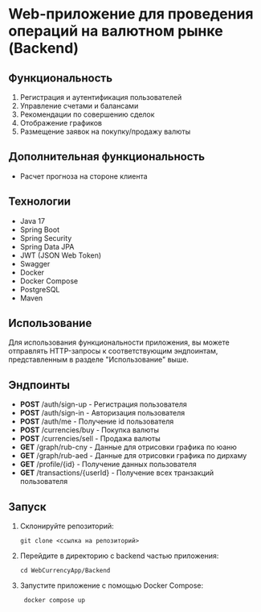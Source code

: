 Web-приложение для проведения операций на валютном рынке (Backend)
==================================================================

Функциональность
----------------

1. Регистрация и аутентификация пользователей
2. Управление счетами и балансами
3. Рекомендации по совершению сделок
4. Отображение графиков
5. Размещение заявок на покупку/продажу валюты

Дополнительная функциональность
-------------------------------

* Расчет прогноза на стороне клиента

Технологии
----------

* Java 17
* Spring Boot
* Spring Security
* Spring Data JPA
* JWT (JSON Web Token)
* Swagger
* Docker
* Docker Compose
* PostgreSQL
* Maven

Использование
-------------

Для использования функциональности приложения, вы можете отправлять HTTP-запросы к соответствующим эндпоинтам,
представленным в разделе "Использование" выше.

Эндпоинты
---------

* **POST** /auth/sign-up - Регистрация пользователя
* **POST** /auth/sign-in - Авторизация пользователя
* **POST** /auth/me - Получение id пользователя
* **POST** /currencies/buy - Покупка валюты
* **POST** /currencies/sell - Продажа валюты
* **GET** /graph/rub-cny - Данные для отрисовки графика по юаню
* **GET** /graph/rub-aed - Данные для отрисовки графика по дирхаму
* **GET** /profile/{id} - Получение данных пользователя
* **GET** /transactions/{userId} - Получение всех транзакций пользователя

Запуск
---------

1. Склонируйте репозиторий:

       git clone <ссылка на репозиторий>

2. Перейдите в директорию с backend частью приложения:

       cd WebCurrencyApp/Backend

3. Запустите приложение с помощью Docker Compose:

        docker compose up
